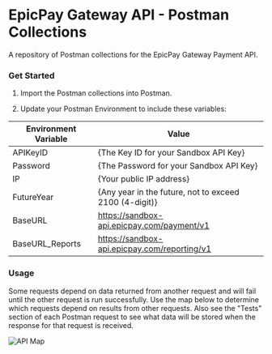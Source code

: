 # EpicPay Gateway API - Postman Collections
A repository of Postman collections for the EpicPay Gateway Payment API.

### Get Started

1. Import the Postman collections into Postman.

2. Update your Postman Environment to include these variables:

| Environment Variable | Value |
| ------------- | ------------- |
| APIKeyID  | {The Key ID for your Sandbox API Key}  |
| Password  | {The Password for your Sandbox API Key}  |
| IP  | {Your public IP address}  |
| FutureYear  | {Any year in the future, not to exceed 2100 (4-digit)}  |
| BaseURL  | https://sandbox-api.epicpay.com/payment/v1  |
| BaseURL_Reports  | https://sandbox-api.epicpay.com/reporting/v1  |

### Usage

Some requests depend on data returned from another request and will fail until the other request is run successfully.  Use the map below to determine which requests depend on results from other requests.  Also see the "Tests" section of each Postman request to see what data will be stored when the response for that request is received.

![API Map](https://epicpay-public.s3.amazonaws.com/shared/images/devdocs/APIMap.png)
